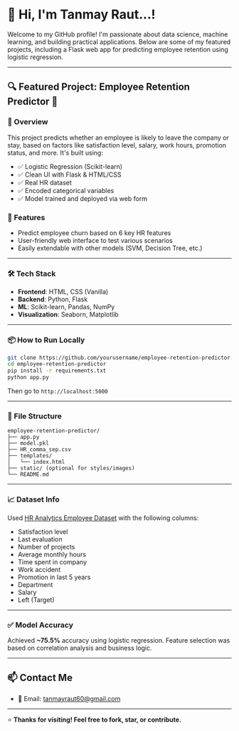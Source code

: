 # 👋 Hi, I'm Tanmay Raut...!

Welcome to my GitHub profile! I'm passionate about data science, machine learning, and building practical applications. Below are some of my featured projects, including a Flask web app for predicting employee retention using logistic regression.

---

## 🔍 Featured Project: Employee Retention Predictor 🧠

### 📌 Overview

This project predicts whether an employee is likely to leave the company or stay, based on factors like satisfaction level, salary, work hours, promotion status, and more. It's built using:

- ✅ Logistic Regression (Scikit-learn)
- ✅ Clean UI with Flask & HTML/CSS
- ✅ Real HR dataset
- ✅ Encoded categorical variables
- ✅ Model trained and deployed via web form

### 🚀 Features

- Predict employee churn based on 6 key HR features
- User-friendly web interface to test various scenarios
- Easily extendable with other models (SVM, Decision Tree, etc.)


---

### 🛠️ Tech Stack

- **Frontend**: HTML, CSS (Vanilla)
- **Backend**: Python, Flask
- **ML**: Scikit-learn, Pandas, NumPy
- **Visualization**: Seaborn, Matplotlib

---

### 📦 How to Run Locally

```bash
git clone https://github.com/yourusername/employee-retention-predictor.git
cd employee-retention-predictor
pip install -r requirements.txt
python app.py
```

Then go to `http://localhost:5000`

---

### 📁 File Structure

```
employee-retention-predictor/
├── app.py
├── model.pkl
├── HR_comma_sep.csv
├── templates/
│   └── index.html
├── static/ (optional for styles/images)
└── README.md
```

---

### 📈 Dataset Info

Used [HR Analytics Employee Dataset](https://www.kaggle.com/datasets) with the following columns:

- Satisfaction level
- Last evaluation
- Number of projects
- Average monthly hours
- Time spent in company
- Work accident
- Promotion in last 5 years
- Department
- Salary
- Left (Target)

---

### ✅ Model Accuracy

Achieved **~75.5%** accuracy using logistic regression. Feature selection was based on correlation analysis and business logic.

---

## 📫 Contact Me

- 📧 Email: tanmayraut60@gmail.com


---

⭐️ **Thanks for visiting! Feel free to fork, star, or contribute.**
